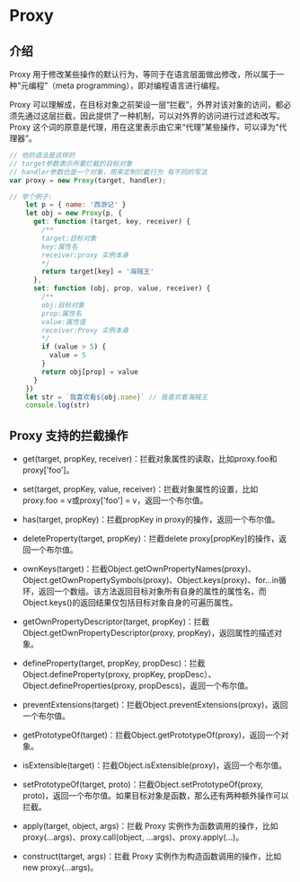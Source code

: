 # Proxy

## 介绍
  Proxy 用于修改某些操作的默认行为，等同于在语言层面做出修改，所以属于一种“元编程”（meta programming），即对编程语言进行编程。

  Proxy 可以理解成，在目标对象之前架设一层“拦截”，外界对该对象的访问，都必须先通过这层拦截，因此提供了一种机制，可以对外界的访问进行过滤和改写。Proxy
  这个词的原意是代理，用在这里表示由它来“代理”某些操作，可以译为“代理器”。

```js
// 他的语法是这样的
// target参数表示所要拦截的目标对象
// handler参数也是一个对象，用来定制拦截行为 有不同的写法
var proxy = new Proxy(target, handler);

// 举个例子:
    let p = { name: '西游记' }
    let obj = new Proxy(p, {
      get: function (target, key, receiver) {
        /**
        target:目标对象
        key:属性名
        receiver:proxy 实例本身
        */
        return target[key] = '海贼王'
      },
      set: function (obj, prop, value, receiver) {
        /**
        obj:目标对象
        prop:属性名
        value:属性值
        receiver:Proxy 实例本身
        */
        if (value > 5) {
          value = 5
        }
        return obj[prop] = value
      }
    })
    let str = `我喜欢看${obj.name}` // 我喜欢看海贼王
    console.log(str)
```
##  Proxy 支持的拦截操作

- get(target, propKey, receiver)：拦截对象属性的读取，比如proxy.foo和proxy['foo']。

- set(target, propKey, value, receiver)：拦截对象属性的设置，比如proxy.foo = v或proxy['foo'] = v，返回一个布尔值。

- has(target, propKey)：拦截propKey in proxy的操作，返回一个布尔值。

- deleteProperty(target, propKey)：拦截delete proxy[propKey]的操作，返回一个布尔值。

- ownKeys(target)：拦截Object.getOwnPropertyNames(proxy)、Object.getOwnPropertySymbols(proxy)、Object.keys(proxy)、for...in循环，返回一个数组。该方法返回目标对象所有自身的属性的属性名，而Object.keys()的返回结果仅包括目标对象自身的可遍历属性。

- getOwnPropertyDescriptor(target, propKey)：拦截Object.getOwnPropertyDescriptor(proxy, propKey)，返回属性的描述对象。

- defineProperty(target, propKey, propDesc)：拦截Object.defineProperty(proxy, propKey, propDesc）、Object.defineProperties(proxy, propDescs)，返回一个布尔值。

- preventExtensions(target)：拦截Object.preventExtensions(proxy)，返回一个布尔值。

- getPrototypeOf(target)：拦截Object.getPrototypeOf(proxy)，返回一个对象。

- isExtensible(target)：拦截Object.isExtensible(proxy)，返回一个布尔值。

- setPrototypeOf(target, proto)：拦截Object.setPrototypeOf(proxy, proto)，返回一个布尔值。如果目标对象是函数，那么还有两种额外操作可以拦截。

- apply(target, object, args)：拦截 Proxy 实例作为函数调用的操作，比如proxy(...args)、proxy.call(object, ...args)、proxy.apply(...)。

- construct(target, args)：拦截 Proxy 实例作为构造函数调用的操作，比如new proxy(...args)。